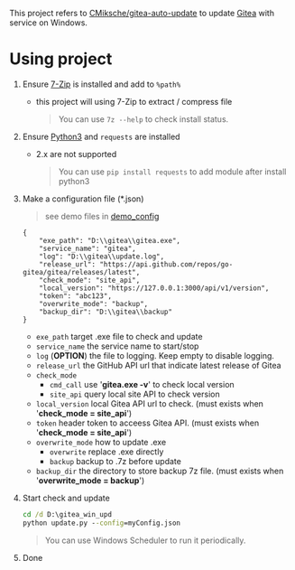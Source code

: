 This project refers to [CMiksche/gitea-auto-update](https://github.com/CMiksche/gitea-auto-update) to update [Gitea](https://gitea.io) with service on Windows.

# Using project

1. Ensure [7-Zip](https://www.7-zip.org/) is installed and add to `%path%`
    - this project will using 7-Zip to extract / compress file

        > You can use `7z --help` to check install status.

2. Ensure [Python3](https://www.python.org/downloads/) and `requests` are installed
    - 2.x are not supported

        > You can use `pip install requests` to add module after install python3

2. Make a configuration file (*.json)

    > see demo files in [demo_config](\demo_config)

    ```jsonc
    {
        "exe_path": "D:\\gitea\\gitea.exe",
        "service_name": "gitea",
        "log": "D:\\gitea\\update.log",
        "release_url": "https://api.github.com/repos/go-gitea/gitea/releases/latest",
        "check_mode": "site_api",
        "local_version": "https://127.0.0.1:3000/api/v1/version",
        "token": "abc123",
        "overwrite_mode": "backup",
        "backup_dir": "D:\\gitea\\backup"
    }
    ```

    - `exe_path` target .exe file to check and update
    - `service_name` the service name to start/stop
    - `log` (**OPTION**) the file to logging. Keep empty to disable logging.
    - `release_url` the GitHub API url that indicate latest release of Gitea
    - `check_mode` 
        - `cmd_call` use '**gitea.exe -v**' to check local version
        - `site_api` query local site API to check version
    - `local_version` local Gitea API url to check. (must exists when '**check_mode = site_api**')
    - `token` header token to acceess Gitea API. (must exists when '**check_mode = site_api**')
    - `overwrite_mode` how to update .exe
        - `overwrite` replace .exe directly
        - `backup` backup to .7z before update
    - `backup_dir` the directory to store backup 7z file. (must exists when '**overwrite_mode = backup**')

3. Start check and update

    ```bat
    cd /d D:\gitea_win_upd
    python update.py --config=myConfig.json
    ```

    > You can use Windows Scheduler to run it periodically.

4. Done